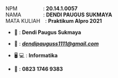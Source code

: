 NPM&emsp;&emsp;&emsp;&emsp;&emsp;: **20.14.1.0057** <br>
NAMA&emsp;&emsp;&emsp;&emsp;     : **DENDI PAUGUS SUKMAYA** <br>
MATA KULIAH&emsp;: **Praktikum Alpro 2021** <br>

+ 👦 : **Dendi Paugus Sukmaya**

+ 📧 : ***dendipauguss1111@gmail.com***

+ 🖥️ :computer: : **Informatika**

+ 📱  : **0823 1746 9383**
